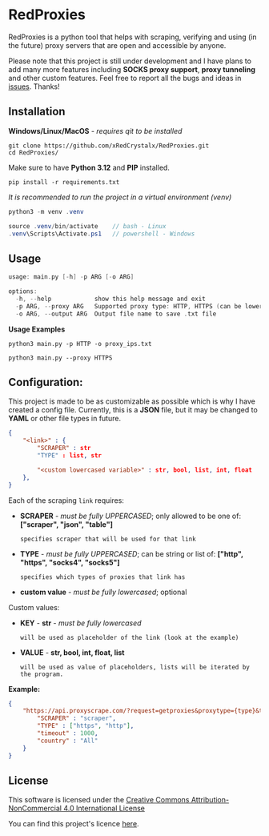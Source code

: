 # RedProxies
RedProxies is a python tool that helps with scraping, verifying and using (in the future) proxy servers that are open and accessible by anyone.

Please note that this project is still under development and I have plans to add many more features including **SOCKS proxy support**, **proxy tunneling** and other custom features. Feel free to report all the bugs and ideas in [issues](https://github.com/xRedCrystalx/RedProxies/issues). Thanks!

## Installation
**Windows/Linux/MacOS** - *requires qit to be installed*
```
git clone https://github.com/xRedCrystalx/RedProxies.git
cd RedProxies/
```
Make sure to have **Python 3.12** and **PIP** installed.
```
pip install -r requirements.txt
```
*It is recommended to run the project in a virtual environment (venv)*
```java
python3 -m venv .venv

source .venv/bin/activate    // bash - Linux
.venv\Scripts\Activate.ps1   // powershell - Windows
```

## Usage

```c
usage: main.py [-h] -p ARG [-o ARG]

options:
  -h, --help            show this help message and exit
  -p ARG, --proxy ARG   Supported proxy type: HTTP, HTTPS (can be lowercased)
  -o ARG, --output ARG  Output file name to save .txt file
```
**Usage Examples**
```
python3 main.py -p HTTP -o proxy_ips.txt

python3 main.py --proxy HTTPS
```
## Configuration:
This project is made to be as customizable as possible which is why I have created a config file. Currently, this is a **JSON** file, but it may be changed to **YAML** or other file types in future.
```json
{
    "<link>" : {
        "SCRAPER" : str
        "TYPE" : list, str

        "<custom lowercased variable>" : str, bool, list, int, float
    },
}
```
Each of the scraping `link` requires:
- **SCRAPER** - *must be fully UPPERCASED*; only allowed to be one of: **["scraper", "json", "table"]** 

      specifies scraper that will be used for that link
- **TYPE** - *must be fully UPPERCASED*; can be string or list of: **["http", "https", "socks4", "socks5"]** 

      specifies which types of proxies that link has
- **custom value** - *must be fully lowercased*; optional

Custom values:
- **KEY** -  **str** - *must be fully lowercased*
  
      will be used as placeholder of the link (look at the example)
- **VALUE** - **str, bool, int, float, list**
  
      will be used as value of placeholders, lists will be iterated by the program.

**Example:**
```json
{
    "https://api.proxyscrape.com/?request=getproxies&proxytype={type}&timeout={timeout}&country={country}" : {
        "SCRAPER" : "scraper",
        "TYPE" : ["https", "http"],
        "timeout" : 1000,
        "country" : "All"
    }
}
```

## License
This software is licensed under the [Creative Commons Attribution-NonCommercial 4.0 International License](https://creativecommons.org/licenses/by-nc/4.0/legalcode)

You can find this project's licence [here](https://github.com/xRedCrystalx/RedProxies/blob/main/LICENSE).

